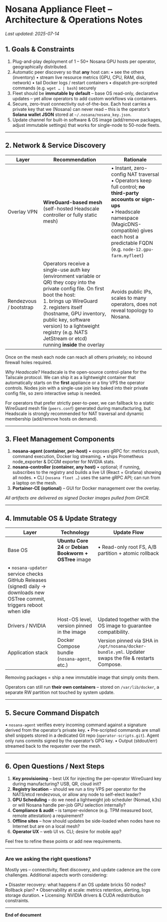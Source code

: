 # Nosana Appliance Fleet – Architecture & Operations Notes

_Last updated: 2025-07-14_

## 1. Goals & Constraints

1. Plug-and-play deployment of 1 – 50+ Nosana GPU hosts per operator, geographically distributed.
2. Automatic peer discovery so that **any** host can:
   • see the others (inventory)
   • stream live resource metrics (GPU, CPU, RAM, disk, network)
   • tail Docker logs / restart containers
   • dispatch pre-scripted commands (e.g. `wget … | bash`) securely
3. Fleet should be **immutable by default** – base OS read-only, declarative updates – yet allow operators to add custom workflows via containers.
4. Secure, zero-trust connectivity out-of-the-box. Each host carries a private key that we (Nosana) can never read – this is the operator’s **Solana wallet JSON** stored at `~/.nosana/nosana_key.json`.
5. Update channel for built-in software & OS image (add/remove packages, adjust immutable settings) that works for single-node to 50-node fleets.

---

## 2. Network & Service Discovery

| Layer | Recommendation | Rationale |
|-------|----------------|-----------|
| Overlay VPN | **WireGuard-based mesh** (self-hosted Headscale controller or fully static mesh) | • Instant, zero-config NAT traversal<br>• Operators keep full control; **no third-party accounts or sign-ups**<br>• Headscale namespace (MagicDNS-compatible) gives each host a predictable FQDN (e.g. `node-12.gpu-farm.myfleet`) |
| Rendezvous / bootstrap | Operators receive a single-use auth key (environment variable or QR) they copy into the private config file. On first boot the host: <br>1. brings up WireGuard <br>2. registers itself (hostname, GPU inventory, public key, software version) to a lightweight registry (e.g. NATS JetStream or etcd) running **inside** the overlay | Avoids public IPs, scales to many operators, does not reveal topology to Nosana. |

Once on the mesh each node can reach all others privately; no inbound firewall holes required.

_Why Headscale?_  Headscale is the open-source control-plane for the Tailscale protocol.  We can ship it as a lightweight container that automatically starts on the **first** appliance or a tiny VPS the operator controls.  Nodes join with a single-use join key baked into their private config file, so zero interactive setup is needed.

For operators that prefer strictly peer-to-peer, we can fallback to a static WireGuard mesh file (`peers.conf`) generated during manufacturing, but Headscale is strongly recommended for NAT traversal and dynamic membership (add/remove hosts on demand).

---

## 3. Fleet Management Components

1. **nosana-agent (container, per-host)**
   • exposes gRPC for: metrics push, command execution, Docker log streaming.
   • ships Prometheus node_exporter & DCGM exporter for NVIDIA stats.
2. **nosana-controller (container, any host)**
   • optional; if running, subscribes to the registry and builds a live UI (React + Grafana) showing all nodes.
   • CLI (`nosana fleet …`) uses the same gRPC API; can run from a laptop on the mesh.
3. **Portainer-CE (optional)** – GUI for Docker management over the overlay.

_All artifacts are delivered as signed Docker images pulled from GHCR._

---

## 4. Immutable OS & Update Strategy

| Layer | Technology | Update Flow |
|-------|------------|-------------|
| Base OS | **Ubuntu Core 24** or **Debian Bookworm + OSTree** image | • Read-only root FS, A/B partition + atomic rollback
• `nosana-updater` service checks GitHub Releases (signed) daily → downloads new OSTree commit, triggers reboot when idle |
| Drivers / NVIDIA | Host-OS level, version pinned in the image | Updated together with the OS image to guarantee compatibility. |
| Application stack | Docker Compose bundle (`nosana-agent`, etc.) | Version pinned via SHA in `/opt/nosana/docker-bundle.yml`. Updater swaps the file & restarts Compose. |

Removing packages = ship a new immutable image that simply omits them.

Operators can still run **their own containers** – stored on `/var/lib/docker`, a separate RW partition not touched by system update.

---

## 5. Secure Command Dispatch

• `nosana-agent` verifies every incoming command against a signature derived from the operator’s private key.
• Pre-scripted commands are small shell snippets stored in a dedicated Git repo (`operator-scripts.git`). Agent only runs commits signed by the operator’s GPG key.
• Output (stdout/err) streamed back to the requester over the mesh.

---

## 6. Open Questions / Next Steps

1. **Key provisioning** – best UX for injecting the per-operator WireGuard key during manufacturing? USB, QR, cloud init?
2. **Registry location** – should we run a tiny VPS per operator for the NATS/etcd rendezvous, or allow any node to self-elect leader?
3. **GPU Scheduling** – do we need a lightweight job scheduler (Nomad, k3s) or will Nosana handle per-job GPU selection internally?
4. **Compliance & audit** – is tamper-evidence (e.g. TPM measured boot, remote attestation) a requirement?
5. **Offline sites** – how should updates be side-loaded when nodes have no Internet but are on a local mesh?
6. **Operator UX** – web UI vs. CLI; desire for mobile app?

Feel free to refine these points or add new requirements.

---

### Are we asking the right questions?

Mostly yes – connectivity, fleet discovery, and update cadence are the core challenges. Additional aspects worth considering:

• Disaster recovery: what happens if an OS update bricks 50 nodes? Rollback plan?
• Observability at scale: metrics retention, alerting, logs storage duration.
• Licensing: NVIDIA drivers & CUDA redistribution constraints.

---

**End of document**